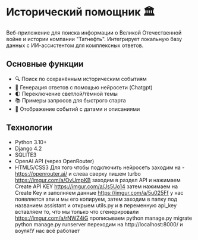 # Исторический помощник 🏛️

Веб-приложение для поиска информации о Великой Отечественной войне и истории компании "Татнефть". Интегрирует локальную базу данных с ИИ-ассистентом для комплексных ответов.

## Основные функции
- 🔍 Поиск по сохранённым историческим событиям
- 🤖 Генерация ответов с помощью нейросети (Chatgpt)
- 🌓 Переключение светлой/тёмной темы
- 📚 Примеры запросов для быстрого старта
- 📅 Отображение событий с датами и описаниями

## Технологии
- Python 3.10+
- Django 4.2
- SQLITE3
- OpenAI API (через OpenRouter)
- HTML5/CSS3
Для того чтобы подключить нейросеть заходим на - https://openrouter.ai/
и слева сверху пишем turbo
https://imgur.com/a/OvUmpKB
заходим в раздел API и нажимаем Create API KEY
https://imgur.com/a/Js5Uo14
затем нажимаем на Create Key
и заполняем данные 
https://imgur.com/a/5u025Ff
у нас появляется апи и мы его копируем, затем заходим в папку под названием assistant и открыем utils.py
и в переменную api_key вставляем то, что мы только что сгенерировали 
https://imgur.com/a/rNWZ4iG
прописываем
python manage.py migrate
python manage.py runserver
переходим на http://localhost:8000/
и воуля!У нас всё работает



